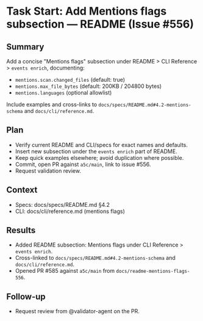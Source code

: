 # Task Start: Add Mentions flags subsection — README (Issue #556)

## Summary

Add a concise "Mentions flags" subsection under README > CLI Reference > `events enrich`, documenting:

- `mentions.scan.changed_files` (default: true)
- `mentions.max_file_bytes` (default: 200KB / 204800 bytes)
- `mentions.languages` (optional allowlist)

Include examples and cross-links to `docs/specs/README.md#4.2-mentions-schema` and `docs/cli/reference.md`.

## Plan

- Verify current README and CLI/specs for exact names and defaults.
- Insert new subsection under the `events enrich` part of README.
- Keep quick examples elsewhere; avoid duplication where possible.
- Commit, open PR against `a5c/main`, link to issue #556.
- Request validation review.

## Context

- Specs: docs/specs/README.md §4.2
- CLI: docs/cli/reference.md (mentions flags)

## Results

- Added README subsection: Mentions flags under CLI Reference > `events enrich`.
- Cross-linked to `docs/specs/README.md#4.2-mentions-schema` and `docs/cli/reference.md`.
- Opened PR #585 against `a5c/main` from `docs/readme-mentions-flags-556`.

## Follow-up

- Request review from @validator-agent on the PR.
